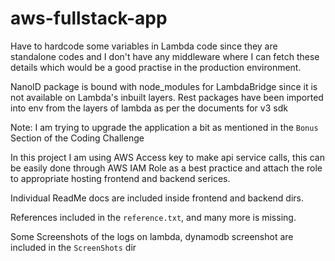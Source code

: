 # aws-fullstack-app

Have to hardcode some variables in Lambda code since they are standalone codes and I don't have any middleware where I can fetch these details which would be a good practise in the production environment. 

NanoID package is bound with node_modules for LambdaBridge since it is not available on Lambda's inbuilt layers.
Rest packages have been imported into env from the layers of lambda as per the documents for v3 sdk

Note: I am trying to upgrade the application a bit as mentioned in the `Bonus` Section of the Coding Challenge

In this project I am using AWS Access key to make api service calls, this can be easily done through AWS IAM Role as a best practice and attach the role to appropriate hosting frontend and backend serices.

Individual ReadMe docs are included inside frontend and backend dirs. 

References included in the `reference.txt`, and many more is missing.

Some Screenshots of the logs on lambda, dynamodb screenshot are included in the `ScreenShots` dir